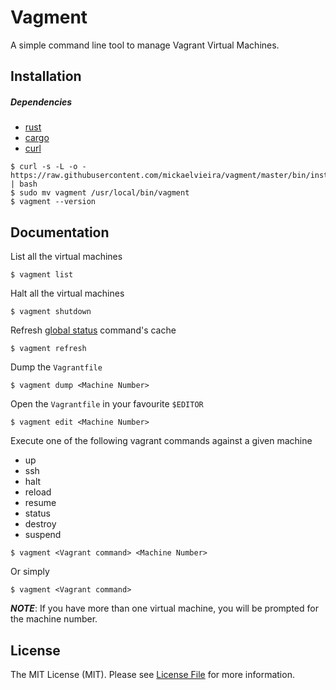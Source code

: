 # Vagment

A simple command line tool to manage Vagrant Virtual Machines.

## Installation

##### Dependencies
- [rust](https://www.rust-lang.org/en-US/install.html)
- [cargo](https://github.com/rust-lang/cargo)
- [curl](https://curl.haxx.se/docs/)

```
$ curl -s -L -o - https://raw.githubusercontent.com/mickaelvieira/vagment/master/bin/install | bash
$ sudo mv vagment /usr/local/bin/vagment
$ vagment --version
```

## Documentation

List all the virtual machines

```
$ vagment list
```

Halt all the virtual machines

```
$ vagment shutdown
```

Refresh [global status](https://www.vagrantup.com/docs/cli/global-status.html) command's cache

```
$ vagment refresh
```

Dump the `Vagrantfile`

```
$ vagment dump <Machine Number>
```

Open the `Vagrantfile` in your favourite `$EDITOR`

```
$ vagment edit <Machine Number>
```

Execute one of the following vagrant commands against a given machine
- up
- ssh
- halt
- reload
- resume
- status
- destroy
- suspend

```
$ vagment <Vagrant command> <Machine Number>
```

Or simply

```
$ vagment <Vagrant command>
```
***NOTE***: If you have more than one virtual machine, you will be prompted for the machine number.

## License

The MIT License (MIT). Please see [License File](https://github.com/mickaelvieira/vagment/tree/master/LICENSE.md) for more information.
